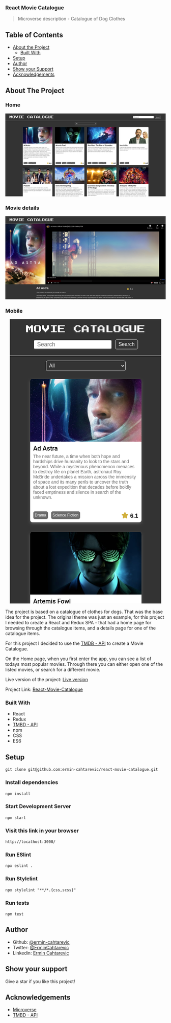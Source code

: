 ### React Movie Catalogue

> Microverse description - Catalogue of Dog Clothes

## Table of Contents

* [About the Project](#about-the-project)
  * [Built With](#built-with)
* [Setup](#setup)
* [Author](#author)
* [Show your Support](#show-your-support)
* [Acknowledgements](#acknowledgements)

<!-- ABOUT THE PROJECT -->
## About The Project

### Home

<p align="center">
  <img src="./public/MC-home-screen.png">
</p>

### Movie details

<p align="center">
  <img src="./public/MC-movie-details.png">
</p>

### Mobile

<p align="center">
  <img src="./public/MC-home-mobile.png">
</p>

The project is based on a catalogue of clothes for dogs. That was the base idea for the project.
The original theme was just an example, for this project I needed to create a React and Redux SPA - that had a home page for browsing through the catalogue items, and a details page for one of the catalogue items.

For this project I decided to use the [TMDB - API](https://www.themoviedb.org/) to create a Movie Catalogue.

On the Home page, when you first enter the app, you can see a list of todays most popular movies. Through there you can either open one of the listed movies, or search for a different movie. 

Live version of the project: [Live version](https://movie-catalogue.netlify.app/)

Project Link: [React-Movie-Catalogue](https://github.com/ermin-cahtarevic/react-movie-catalogue)


### Built With

*   React
*   Redux
*   [TMBD - API](https://www.themoviedb.org/)
*   npm
*   CSS
*   ES6

## Setup

```
git clone git@github.com:ermin-cahtarevic/react-movie-catalogue.git
```
### Install dependencies

```
npm install
```

### Start Development Server

```
npm start
```
### Visit this link in your browser
```
http://localhost:3000/
```

### Run ESlint

```
npx eslint .
```
### Run Stylelint

```
npx stylelint "**/*.{css,scss}"
```

### Run tests

```
npm test
```

<!-- CONTACT -->
## Author

- Github: [@ermin-cahtarevic](https://github.com/ermin-cahtarevic)
- Twitter: [@ErminCahtarevic](https://twitter.com/ErminCahtarevic)
- Linkedin: [Ermin Cahtarevic](https://www.linkedin.com/in/ermincahtarevic/)

<!-- ABOUT THE PROJECT-->
## Show your support

Give a star if you like this project!

<!-- ACKNOWLEDGEMENTS -->
## Acknowledgements

* [Microverse](https://www.microverse.org/)
* [TMBD - API](https://www.themoviedb.org/)

